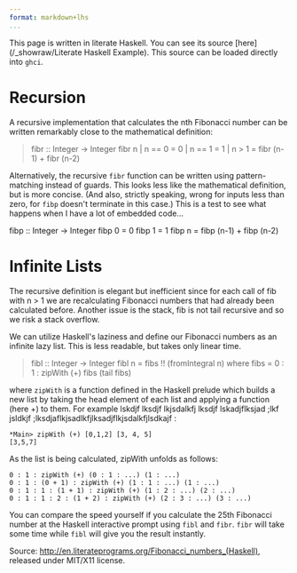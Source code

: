 ```yaml
---
format: markdown+lhs
...
```


This page is written in literate Haskell.  You can see its source
[here](/_showraw/Literate Haskell Example).  This source can be loaded
directly into `ghci`.

Recursion
=========

A recursive implementation that calculates the nth Fibonacci number can be written remarkably close to the mathematical definition:

> fibr :: Integer -> Integer
> fibr n
>     | n == 0  = 0
>     | n == 1  = 1
>     | n  > 1  = fibr (n-1) + fibr (n-2)

Alternatively, the recursive `fibr` function can be written using pattern-matching instead of guards. This looks less like the mathematical definition, but is more concise. (And also, strictly speaking, wrong for inputs less than zero, for `fibp` doesn't terminate in this case.) This is a test to see 
what happens when I have a lot of embedded code...

fibp :: Integer -> Integer
fibp 0 = 0
fibp 1 = 1
fibp n = fibp (n-1) + fibp (n-2)

Infinite Lists
==============

The recursive definition is elegant but inefficient since for each call of fib with n > 1 we are recalculating Fibonacci numbers that had already been calculated before. Another issue is the stack, fib is not tail recursive and so we risk a stack overflow.

We can utilize Haskell's laziness and define our Fibonacci numbers as an infinite lazy list. This is less readable, but takes only linear time.

> fibl :: Integer -> Integer
> fibl n = fibs !! (fromIntegral n)
>   where
>     fibs = 0 : 1 : zipWith (+) fibs (tail fibs)

where `zipWith` is a function defined in the Haskell prelude which builds a new list by taking the head element of each list and applying a function (here +) to them. For example 
lskdjf lksdjf lkjsdalkfj lksdjf lskadjflksjad ;lkf jsldkjf 
;lksdjaflkjsadlkfjlksadjflkjsdalkfjlsdkajf :

    *Main> zipWith (+) [0,1,2] [3, 4, 5] 
    [3,5,7]

As the list is being calculated, zipWith unfolds as follows:

    0 : 1 : zipWith (+) (0 : 1 : ...) (1 : ...)
    0 : 1 : (0 + 1) : zipWith (+) (1 : 1 : ...) (1 : ...)
    0 : 1 : 1 : (1 + 1) : zipWith (+) (1 : 2 : ...) (2 : ...)
    0 : 1 : 1 : 2 : (1 + 2) : zipWith (+) (2 : 3 : ...) (3 : ...)

You can compare the speed yourself if you calculate the 25th Fibonacci number at the Haskell interactive prompt using `fibl` and `fibr`. `fibr` will take some time while `fibl` will give you the result instantly.

Source: <http://en.literateprograms.org/Fibonacci_numbers_(Haskell)>, released under MIT/X11 license.

